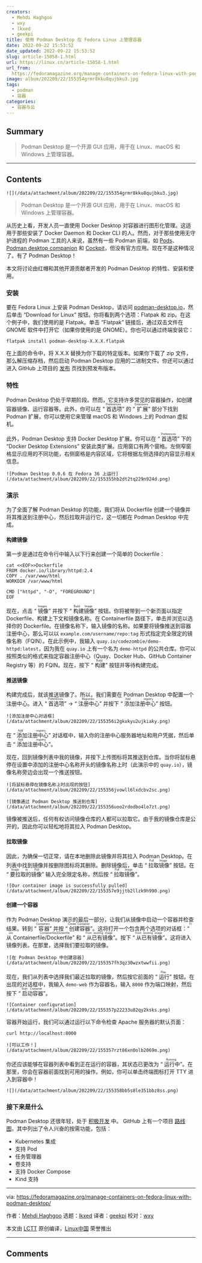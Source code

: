 ```yaml
---
creators:
  - Mehdi Haghgoo
  - wxy
  - lkxed
  - geekpi
title: 使用 Podman Desktop 在 Fedora Linux 上管理容器
date: 2022-09-22 15:53:52
date_updated: 2022-09-22 15:53:52
slug: article-15058-1.html
url: https://linux.cn/article-15058-1.html
url_from: 
  https://fedoramagazine.org/manage-containers-on-fedora-linux-with-podman-desktop/
image: album/202209/22/155354grmr8kku8qujbku3.jpg
tags:
  - podman
  - 容器
categories:
  - 容器与云
---
```


## Summary

> Podman Desktop 是一个开源 GUI 应用，用于在 Linux、macOS 和 Windows 上管理容器。

***

<!-- more -->

## Contents

`![](/data/attachment/album/202209/22/155354grmr8kku8qujbku3.jpg)`

> 
> Podman Desktop 是一个开源 GUI 应用，用于在 Linux、macOS 和 Windows 上管理容器。
> 
> 
> 

从历史上看，开发人员一直使用 Docker Desktop 对容器进行图形化管理。这适用于那些安装了 Docker Daemon 和 Docker CLI 的人。然而，对于那些使用无守护进程的 Podman 工具的人来说，虽然有一些 Podman 前端，如 [Pods](https://github.com/marhkb/pods)、[Podman desktop companion](https://github.com/iongion/podman-desktop-companion) 和 [Cockpit](https://github.com/cockpit-project/cockpit/)，但没有官方应用。现在不是这种情况了。有了 Podman Desktop！

本文将讨论由红帽和其他开源贡献者开发的 Podman Desktop 的特性、安装和使用。

### 安装

要在 Fedora Linux 上安装 Podman Desktop，请访问 [podman-desktop.io](https://podman-desktop.io/)，然后单击 “Download for Linux” 按钮。你将看到两个选项：Flatpak 和 zip。在这个例子中，我们使用的是 Flatpak。单击 “Flatpak” 链接后，通过双击文件在 GNOME 软件中打开它（如果你使用的是 GNOME）。你也可以通过终端安装它：

```shell
flatpak install podman-desktop-X.X.X.flatpak
```

在上面的命令中，将 X.X.X 替换为你下载的特定版本。如果你下载了 zip 文件，那么解压缩存档，然后启动 Podman Desktop 应用的二进制文件。你还可以通过进入 GitHub 上项目的 [发布](https://github.com/containers/podman-desktop/releases/) 页找到预发布版本。

### 特性

Podman Desktop 仍处于早期阶段。然而，它支持许多常见的容器操作，如创建容器镜像、运行容器等。此外，你可以在 “<ruby> 首选项 <rt>  Preferences </rt></ruby>” 的 “<ruby> 扩展 <rt>  Extensions </rt></ruby>” 部分下找到 Podman 扩展，你可以使用它来管理 macOS 和 Windows 上的 Podman 虚拟机。

此外，Podman Desktop 支持 Docker Desktop 扩展。你可以在 “<ruby> 首选项 <rt>  Preferences </rt></ruby>” 下的 “Docker Desktop Extensions” 安装此类扩展。应用窗口有两个窗格。左侧窄窗格显示应用的不同功能，右侧窗格是内容区域，它将根据左侧选择的内容显示相关信息。

`![Podman Desktop 0.0.6 在 Fedora 36 上运行](/data/attachment/album/202209/22/155355hb2dt2tq229n924d.png)`

### 演示

为了全面了解 Podman Desktop 的功能，我们将从 Dockerfile 创建一个镜像并将其推送到注册中心，然后拉取并运行它，这一切都在 Podman Desktop 中完成。

#### 构建镜像

第一步是通过在命令行中输入以下行来创建一个简单的 Dockerfile：

```shell
cat <<EOF>>Dockerfile
FROM docker.io/library/httpd:2.4
COPY . /var/www/html 
WORKDIR /var/www/html 

CMD ["httpd", "-D", "FOREGROUND"]
EOF
```

现在，点击 “<ruby> 镜像 <rt>  Images </rt></ruby>” 并按下 “<ruby> 构建镜像 <rt>  Build Image </rt></ruby>” 按钮。你将被带到一个新页面以指定 Dockerfile、构建上下文和镜像名称。在 Containerfile 路径下，单击并浏览以选择你的 Dockerfile。在镜像名称下，输入镜像的名称。如果要将镜像推送到容器注册中心，那么可以以 `example.com/username/repo:tag` 形式指定完全限定的镜像名称（FQIN）。在此示例中，我输入 `quay.io/codezombie/demo-httpd:latest`，因为我在 `quay.io` 上有一个名为 `demo-httpd` 的公共仓库。你可以按照类似的格式来指定容器注册中心（Quay、Docker Hub、GitHub Container Registry 等）的 FQIN。现在，按下 “<ruby> 构建 <rt>  Build </rt></ruby>” 按钮并等待构建完成。

#### 推送镜像

构建完成后，就该推送镜像了。所以，我们需要在 Podman Desktop 中配置一个注册中心。进入 “<ruby> 首选项 <rt>  Preferences </rt></ruby>” -> “<ruby> 注册中心 <rt>  Registries </rt></ruby>” 并按下 “<ruby> 添加注册中心 <rt>  Add registry </rt></ruby>” 按钮。

`![添加注册中心对话框](/data/attachment/album/202209/22/155356i2gkukyu2ujkiaky.png)`

在 “<ruby> 添加注册中心 <rt>  Add registry </rt></ruby>” 对话框中，输入你的注册中心服务器地址和用户凭据，然后单击 “<ruby> 添加注册中心 <rt>  Add registry </rt></ruby>”。

现在，回到镜像列表中我的镜像，并按下上传图标将其推送到仓库。当你将鼠标悬停在设置中添加的注册中心名称开头的镜像名称上时（此演示中的 `quay.io`），镜像名称旁边会出现一个推送按钮。

`![将鼠标悬停在镜像名称上时出现的按钮](/data/attachment/album/202209/22/155356jvowll6lxdcbv2sc.png)`

`![镜像通过 Podman Desktop 推送到仓库](/data/attachment/album/202209/22/155356uoo2rdodbo4lo7zt.png)`

镜像被推送后，任何有权访问镜像仓库的人都可以拉取它。由于我的镜像仓库是公开的，因此你可以轻松地将其拉入 Podman Desktop。

#### 拉取镜像

因此，为确保一切正常，请在本地删除此镜像并将其拉入 Podman Desktop。在列表中找到镜像并按删除图标将其删除。删除镜像后，单击 “<ruby> 拉取镜像 <rt>  Pull Image </rt></ruby>” 按钮。在 “<ruby> 要拉取的镜像 <rt>  Image to Pull </rt></ruby>” 输入完全限定名称，然后按 “<ruby> 拉取镜像 <rt>  Pull Image </rt></ruby>”。

`![Our container image is successfully pulled](/data/attachment/album/202209/22/155357e9jjtb2llzk9h990.png)`

#### 创建一个容器

作为 Podman Desktop 演示的最后一部分，让我们从镜像中启动一个容器并检查结果。转到 “<ruby> 容器 <rt>  Containers </rt></ruby>” 并按 “<ruby> 创建容器 <rt>  Create Container </rt></ruby>”。这将打开一个包含两个选项的对话框：“<ruby> 从 Containerfile/Dockerfile <rt>  From Containerfile/Dockerfile </rt></ruby>” 和 “<ruby> 从已有镜像 <rt>  From existing image </rt></ruby>”。按下 “<ruby> 从已有镜像 <rt>  From existing image </rt></ruby>”。这将进入镜像列表。在那里，选择我们要拉取的镜像。

`![在 Podman Desktop 中创建容器](/data/attachment/album/202209/22/155357fh3qz30wzxtwwfii.png)`

现在，我们从列表中选择我们最近拉取的镜像，然后按它前面的 “<ruby> 运行 <rt>  Play </rt></ruby>” 按钮。在出现的对话框中，我输入 `demo-web` 作为容器名，输入 `8000` 作为端口映射，然后按下 “<ruby> 启动容器 <rt>  Start Container </rt></ruby>”。

`![Container configuration](/data/attachment/album/202209/22/155357p22233u82qy2ksks.png)`

容器开始运行，我们可以通过运行以下命令检查 Apache 服务器的默认页面：

```shell
curl http://localhost:8000
```

`![可以工作！](/data/attachment/album/202209/22/155357rzt86xn0olb2069m.png)`

你还应该能够在容器列表中看到正在运行的容器，其状态已更改为 “<ruby> 运行中 <rt>  Running </rt></ruby>”。在那里，你会在容器前面找到可用的操作。例如，你可以单击终端图标打开 TTY 进入到容器中！

`![](/data/attachment/album/202209/22/155358bb5s8le351bbz8ss.png)`

### 接下来是什么

Podman Desktop 还很年轻，处于 [积极开发](https://github.com/containers/podman-desktop) 中。 GitHub 上有一个项目 [路线图](https://github.com/orgs/containers/projects/2)，其中列出了令人兴奋的按需功能，包括：

* Kubernetes 集成
* 支持 Pod
* 任务管理器
* 卷支持
* 支持 Docker Compose
* Kind 支持

---

via: <https://fedoramagazine.org/manage-containers-on-fedora-linux-with-podman-desktop/>

作者：[Mehdi Haghgoo](https://fedoramagazine.org/author/powergame/) 选题：[lkxed](https://github.com/lkxed) 译者：[geekpi](https://github.com/geekpi) 校对：[wxy](https://github.com/wxy)

本文由 [LCTT](https://github.com/LCTT/TranslateProject) 原创编译，[Linux中国](https://linux.cn/) 荣誉推出

***

## Comments
